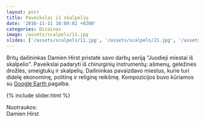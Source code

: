 ```yaml
---
layout: post
title: Paveikslai iš skalpelių
date: '2016-11-11 10:00:02 +0200'
categories: Dizainas
image: /assets/scalpels/11.jpg
slides: ['/assets/scalpels/11.jpg', '/assets/scalpels/21.jpg', '/assets/scalpels/31.jpg', '/assets/scalpels/41.jpg', '/assets/scalpels/51.jpg']
---
```


<p class="italic">
Britų dailininkas Damien Hirst pristatė savo darbų seriją "Juodieji miestai iš skalpelio". Paveikslai padaryti iš chirurginių instrumentų: ašmenų, geležinės drožlės, smeigtukų ir skalpelių. Dailininkas pavaizdavo miestus, kurie turi didelę ekonominę, politinę ir religinę reikšmę. Kompozicijos buvo kūriamos su <a href="https://www.google.com/earth/Google" target="_blank">Google Earth </a> pagalba.
</p>

{% include slider.html %}

<div class="smaller lighter" style="margin: 12px 0;">
Nuotraukos: <br />
Damien Hirst
</div>
